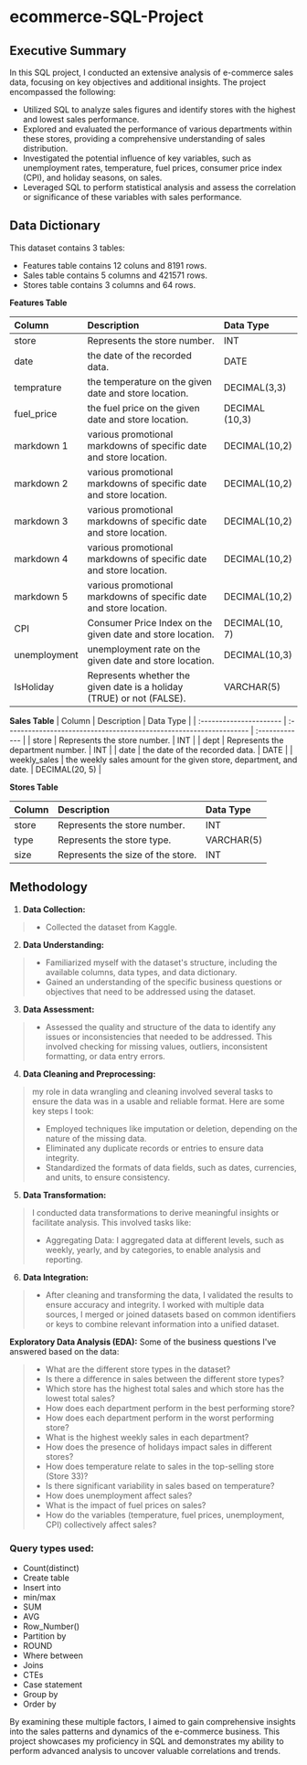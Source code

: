 # ecommerce-SQL-Project

## Executive Summary
In this SQL project, I conducted an extensive analysis of e-commerce sales data, focusing on key objectives and additional insights. The project encompassed the following:

- Utilized SQL to analyze sales figures and identify stores with the highest and lowest sales performance.
- Explored and evaluated the performance of various departments within these stores, providing a comprehensive understanding of sales distribution.
- Investigated the potential influence of key variables, such as unemployment rates, temperature, fuel prices, consumer price index (CPI), and holiday seasons, on sales.
- Leveraged SQL to perform statistical analysis and assess the correlation or significance of these variables with sales performance.

   
## Data Dictionary

This dataset contains 3 tables:
- Features table contains 12 coluns and 8191 rows.
- Sales table contains 5 columns and 421571 rows.
- Stores table contains 3 columns and 64 rows.

**Features Table** 

| Column                  | Description                                                             | Data Type      |
| :---------------------- | :---------------------------------------------------------------------- | :------------- |
| store                   | Represents the store number.                                            | INT            |
| date                    | the date of the recorded data.                                          | DATE           |
| temprature              | the temperature on the given date and store location.                   | DECIMAL(3,3)   |
| fuel_price              | the fuel price on the given date and store location.                    | DECIMAL (10,3) |
| markdown 1              | various promotional markdowns of specific date and store location.      | DECIMAL(10,2)  |
| markdown 2              | various promotional markdowns of specific date and store location.      | DECIMAL(10,2)  |
| markdown 3              | various promotional markdowns of specific date and store location.      | DECIMAL(10,2)  |
| markdown 4              | various promotional markdowns of specific date and store location.      | DECIMAL(10,2)  |
| markdown 5              | various promotional markdowns of specific date and store location.      | DECIMAL(10,2)  |
| CPI                     | Consumer Price Index on the given date and store location.              | DECIMAL(10, 7) |
| unemployment            | unemployment rate on the given date and store location.                 | DECIMAL(10,3)  |
| IsHoliday               | Represents whether the given date is a holiday (TRUE) or not (FALSE).   | VARCHAR(5)     |



**Sales Table**
| Column                  | Description                                                         | Data Type      |
| :---------------------- | :------------------------------------------------------------------ | :------------- |
| store                   | Represents the store number.                                        | INT            |
| dept                    | Represents the department number.                                   | INT            |
| date                    | the date of the recorded data.                                      | DATE           |
| weekly_sales            | the weekly sales amount for the given store, department, and date.  | DECIMAL(20, 5) |


**Stores Table**

| Column                  | Description                             | Data Type      |
| :---------------------- | :-------------------------------------- | :------------- |
| store                   | Represents the store number.            | INT            |
| type                    | Represents the store type.              | VARCHAR(5)     |
| size                    | Represents the size of the store.       | INT            |


## Methodology 

1. **Data Collection:**
 > - Collected the dataset from Kaggle.

2. **Data Understanding:**

 > - Familiarized myself with the dataset's structure, including the available columns, data types, and data dictionary.
 > - Gained an understanding of the specific business questions or objectives that need to be addressed using the dataset.

3. **Data Assessment:** 
 > - Assessed the quality and structure of the data to identify any issues or inconsistencies that needed to be addressed. This involved checking for missing            values, outliers, inconsistent formatting, or data entry errors.

4. **Data Cleaning and Preprocessing:**
 >   my role in data wrangling and cleaning involved several tasks to ensure the data was in a usable and reliable format. Here are some key steps I took:
 > - Employed techniques like imputation or deletion, depending on the nature of the missing data.
 > - Eliminated any duplicate records or entries to ensure data integrity.
 > - Standardized the formats of data fields, such as dates, currencies, and units, to ensure consistency.
     
5. **Data Transformation:**
 > I conducted data transformations to derive meaningful insights or facilitate analysis. This involved tasks like:
 > - Aggregating Data: I aggregated data at different levels, such as weekly, yearly, and by categories, to enable analysis and reporting.

6. **Data Integration:** 
 > - After cleaning and transforming the data, I validated the results to ensure accuracy and integrity. I worked with multiple data sources, I merged or joined      datasets based on common identifiers or keys to combine relevant information into a unified dataset.

**Exploratory Data Analysis (EDA):** 
Some of the business questions I've answered based on the data:
 > - What are the different store types in the dataset?
 > - Is there a difference in sales between the different store types?
 > - Which store has the highest total sales and which store has the lowest total sales?
 >  - How does each department perform in the best performing store?
 >  - How does each department perform in the worst performing store?
 >  - What is the highest weekly sales in each department?
 >  - How does the presence of holidays impact sales in different stores?
 >  - How does temperature relate to sales in the top-selling store (Store 33)?
 > - Is there significant variability in sales based on temperature?
 >  - How does unemployment affect sales?
 >  - What is the impact of fuel prices on sales?
 >  - How do the variables (temperature, fuel prices, unemployment, CPI) collectively affect sales?

  
  

 ### Query types used:
- Count(distinct)
- Create table
- Insert into
- min/max
- SUM
- AVG
- Row_Number()
- Partition by
- ROUND
- Where between
- Joins
- CTEs
- Case statement
- Group by
- Order by



By examining these multiple factors, I aimed to gain comprehensive insights into the sales patterns and dynamics of the e-commerce business. This project showcases my proficiency in SQL and demonstrates my ability to perform advanced analysis to uncover valuable correlations and trends.
